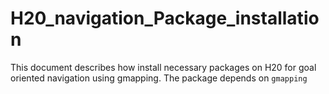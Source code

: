 # H20_navigation_Package_installation
This document describes how install necessary packages on H20 for goal oriented navigation using gmapping. 
The package depends on `gmapping`


